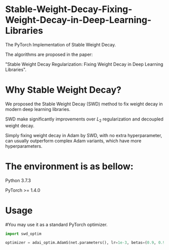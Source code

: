 # Stable-Weight-Decay-Fixing-Weight-Decay-in-Deep-Learning-Libraries

The PyTorch Implementation of Stable Weight Decay.

The algorithms are proposed in the paper: 

"Stable Weight Decay Regularization: Fixing Weight Decay in Deep Learning Libraries".


# Why Stable Weight Decay?

We proposed the Stable Weight Decay (SWD) method to fix weight decay in modern deep learning libraries.

SWD make significantly improvements over $L_{2}$ regularization and decoupled weight decay.

Simply fixing weight decay in Adam by SWD, with no extra hyperparameter, can usually outperform complex Adam variants, which have more hyperparameters.


# The environment is as bellow:

Python 3.7.3 

PyTorch >= 1.4.0


# Usage

#You may use it as a standard PyTorch optimizer.

```python
import swd_optim

optimizer = adai_optim.AdamS(net.parameters(), lr=1e-3, betas=(0.9, 0.999), eps=1e-08, weight_decay=5e-4, amsgrad=True)
```
